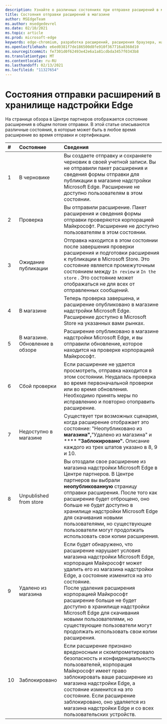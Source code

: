 ```yaml
---
description: Узнайте о различных состояниях при отправке расширений в магазин.
title: Состояния отправки расширений в магазине
author: MSEdgeTeam
ms.author: msedgedevrel
ms.date: 02/10/2021
ms.topic: article
ms.prod: microsoft-edge
keywords: edge-chromium, разработка расширений, расширения браузера, надстройки, Центр партнеров, разработчик
ms.openlocfilehash: e6ed0381f7de186500d8fe910f367716a8368d10
ms.sourcegitcommit: fe7301d0f62493e42e6a1a81cdbda3457f0343b8
ms.translationtype: MT
ms.contentlocale: ru-RU
ms.lasthandoff: 02/13/2021
ms.locfileid: "11327654"
---
```

# Состояния отправки расширений в хранилище надстройки Edge  

На странице обзора в Центре партнеров отображается состояние расширения в общем потоке отправки.  В этой статье описываются различные состояния, в которые может быть в любое время расширение во время отправки и сертификации.  

| # |  Состояние |  Сведения |  
|:--- |:--- |:--- |  
| 1 |  В черновике |  Вы создаете отправку и сохраняете черновик в своей учетной записи.  Вы не отправили пакет расширения и сведения формы отправки для публикации в магазине надстройки Microsoft Edge.  Расширение не доступно пользователям в этом состоянии.  |  
| 2|  Проверка |  Вы отправили расширение.  Пакет расширения и сведения формы отправки проверяются корпорацией Майкрософт.  Расширение не доступно пользователям в этом состоянии.  |  
| 3|  Ожидание публикации |  Отправка находится в этом состоянии после завершения проверки расширения и подготовки расширения к публикации в Microsoft Store.  Это состояние является промежуточным состоянием между `In review` и `In the store` .  Это состояние может отображаться не для всех от отправленных сообщений.  |  
| 4|  В магазине |  Теперь проверка завершена, и расширение опубликовано в магазине надстройки Microsoft Edge.  Расширение доступно в Microsoft Store на указанных вами рынках.  |  
| 5 |  В магазине.  Обновление в обзоре |  Расширение опубликовано в магазине надстройки Microsoft Edge, и вы отправили обновление, которое находится на проверке корпорацией Майкрософт.  |  
| 6 |  Сбой проверки |  Если расширение не удается просмотреть, отправка находится в этом состоянии.  Неудалась проверка во время первоначальной проверки или во время обновления.  Необходимо принять меры по исправлению и повторно отоправить расширение.  |  
| 7 |  Недоступно в магазине |  Существует три возможных сценария, когда расширение отображает это состояние: "Неопубликовано из **магазина",**"Удалено из магазина" и **** **"Заблокировано".**  Описание каждого из трех штатов указано в 8, 9 и 10.  |  
| 8 |  Unpublished from store |  Вы отоздали свое расширение из магазина надстройки Microsoft Edge в Центре партнеров.  В Центре партнеров вы выбрали **неопубликованную** страницу отправки расширения.  После того как расширение будет отброщено, оно больше не будет доступно в хранилище надстройки Microsoft Edge для скачивания новыми пользователями, но существующие пользователи могут продолжать использовать свои копии расширения.  |  
| 9 |  Удалено из магазина |  Если будет обнаружено, что расширение нарушает условия магазина надстройки Microsoft Edge, корпорация Майкрософт может удалить его из магазина надстройки Edge, а состояние изменится на это состояние.  <br />  После удаления расширения корпорацией Майкрософт расширение больше не будет доступно в хранилище надстройки Microsoft Edge для скачивания новыми пользователями, но существующие пользователи могут продолжать использовать свои копии расширения.  |  
| 10 |  Заблокировано |  Если расширение признано вредоносным и скомпрометировало безопасность и конфиденциальность пользователей, корпорация Майкрософт имеет право заблокировать ваше расширение из магазина надстройки Edge, а состояние изменится на это состояние.  Если расширение заблокировано, оно удаляется из магазина надстройки Edge и со всех пользовательских устройств.  |  

